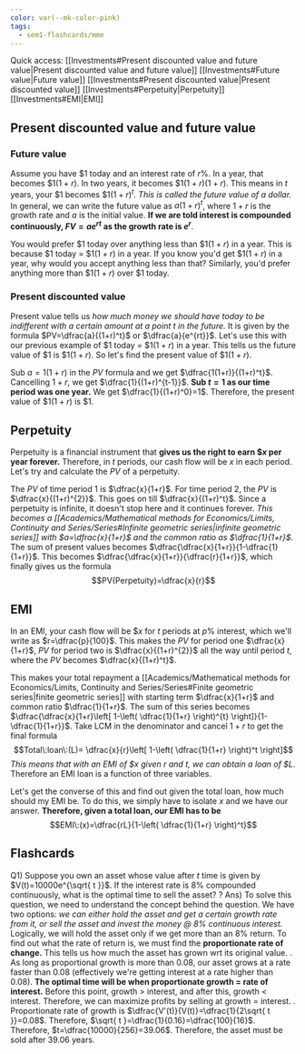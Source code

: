 ```yaml
---
color: var(--mk-color-pink)
tags:
  - sem1-flashcards/mme
---
```

Quick access:
[[Investments#Present discounted value and future value|Present discounted value and future value]]
	[[Investments#Future value|Future value]]
	[[Investments#Present discounted value|Present discounted value]]
[[Investments#Perpetuity|Perpetuity]]
[[Investments#EMI|EMI]]

## Present discounted value and future value
### Future value
Assume you have $\$1$ today and an interest rate of $r\%$. In a year, that becomes $\$1( 1+r)$. In two years, it becomes $\$1(1+r)(1+r)$. This means in $t$ years, your $\$1$ becomes $\$1(1+r)^t$. *This is called the future value of a dollar.* In general, we can write the future value as $a(1+r)^t$, where $1+r$ is the growth rate and $a$ is the initial value. **If we are told interest is compounded continuously, $FV=ae^{rt}$ as the growth rate is $e^r$**.

You would prefer $\$1$ today over anything less than $\$1(1+r)$ in a year. This is because $\$1$ today = $\$1(1+r)$ in a year. If you know you'd get $\$1(1+r)$ in a year, why would you accept anything less than that? Similarly, you'd prefer anything more than $\$1(1+r)$ over $\$1$ today.

### Present discounted value
Present value tells us *how much money we should have today to be indifferent with a certain amount at a point $t$ in the future.* It is given by the formula $PV=\dfrac{a}{(1+r)^t}$ or $\dfrac{a}{e^{rt}}$. Let's use this with our previous example of $\$1$ today = $\$1(1+r)$ in a year. This tells us the future value of $\$1$ is $\$1(1+r)$. So let's find the present value of $\$1(1+r)$.

Sub $a=1(1+r)$ in the $PV$ formula and we get $\dfrac{1(1+r)}{(1+r)^t}$. Cancelling $1+r$, we get $\dfrac{1}{(1+r)^{t-1}}$. **Sub $t=1$ as our time period was one year.** We get $\dfrac{1}{(1+r)^0}=1$. Therefore, the present value of $\$1(1+r)$ is $\$1$.

## Perpetuity
Perpetuity is a financial instrument that **gives us the right to earn $\$x$ per year forever.** Therefore, in $t$ periods, our cash flow will be $x$ in each period. Let's try and calculate the $PV$ of a perpetuity.

The $PV$ of time period $1$ is $\dfrac{x}{1+r}$. For time period $2$, the $PV$ is $\dfrac{x}{(1+r)^{2}}$. This goes on till $\dfrac{x}{(1+r)^t}$. Since a perpetuity is infinite, it doesn't stop here and it continues forever. *This becomes a [[Academics/Mathematical methods for Economics/Limits, Continuity and Series/Series#Infinite geometric series|infinite geometric series]] with $a=\dfrac{x}{1+r}$ and the common ratio as $\dfrac{1}{1+r}$*. The sum of present values becomes $\dfrac{\dfrac{x}{1+r}}{1-\dfrac{1}{1+r}}$. This becomes $\dfrac{\dfrac{x}{1+r}}{\dfrac{r}{1+r}}$, which finally gives us the formula $$PV(Perpetuity)=\dfrac{x}{r}$$ 

## EMI
In an EMI, your cash flow will be $\$x$ for $t$ periods at $p\%$ interest, which we'll write as $r=\dfrac{p}{100}$. This makes the $PV$ for period one $\dfrac{x}{1+r}$, $PV$ for period two is $\dfrac{x}{(1+r)^{2}}$ all the way until period $t$, where the $PV$ becomes $\dfrac{x}{(1+r)^t}$.

This makes your total repayment a [[Academics/Mathematical methods for Economics/Limits, Continuity and Series/Series#Finite geometric series|finite geometric series]] with starting term $\dfrac{x}{1+r}$ and common ratio $\dfrac{1}{1+r}$. The sum of this series becomes $\dfrac{\dfrac{x}{1+r}\left[ 1-\left( \dfrac{1}{1+r} \right)^{t} \right]}{1-\dfrac{1}{1+r}}$. Take LCM in the denominator and cancel $1+r$ to get the final formula 
$$Total\:loan\:(L)= \dfrac{x}{r}\left[ 1-\left( \dfrac{1}{1+r} \right)^t \right]$$
*This means that with an EMI of $\$x$ given $r$ and $t$, we can obtain a loan of $\$L$*. Therefore an EMI loan is a function of three variables.

Let's get the converse of this and find out given the total loan, how much should my EMI be. To do this, we simply have to isolate $x$ and we have our answer. **Therefore, given a total loan, our EMI has to be** 
$$EMI\:(x)=\dfrac{rL}{1-\left( \dfrac{1}{1+r} \right)^t}$$


## Flashcards
Q1) Suppose you own an asset whose value after $t$ time is given by $V(t)=10000e^{\sqrt{ t }}$. If the interest rate is $8\%$ compounded continuously, what is the optimal time to sell the asset?
?
Ans) To solve this question, we need to understand the concept behind the question. We have two options: *we can either hold the asset and get a certain growth rate from it, or sell the asset and invest the money @ 8% continuous interest.* Logically, we will hold the asset only if we get more than an 8% return. To find out what the rate of return is, we must find the **proportionate rate of change.** This tells us how much the asset has grown wrt its original value.
.
As long as proportional growth is more than $0.08$, our asset grows at a rate faster than $0.08$ (effectively we're getting interest at a rate higher than $0.08$). **The optimal time will be when proportionate growth = rate of interest.** Before this point, growth > interest, and after this, growth < interest. Therefore, we can maximize profits by selling at growth = interest.
.
Proportionate rate of growth is $\dfrac{V'(t)}{V(t)}=\dfrac{1}{2\sqrt{ t }}=0.08$. Therefore, $\sqrt{ t }=\dfrac{1}{0.16}=\dfrac{100}{16}$. Therefore, $t=\dfrac{10000}{256}=39.06$. Therefore, the asset must be sold after $39.06$ years.
